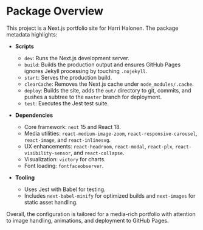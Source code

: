 # Package Overview

This project is a Next.js portfolio site for Harri Halonen. The package metadata highlights:

- **Scripts**
  - `dev`: Runs the Next.js development server.
  - `build`: Builds the production output and ensures GitHub Pages ignores Jekyll processing by touching `.nojekyll`.
  - `start`: Serves the production build.
  - `clearCache`: Removes the Next.js cache under `node_modules/.cache`.
  - `deploy`: Builds the site, adds the `out/` directory to git, commits, and pushes a subtree to the `master` branch for deployment.
  - `test`: Executes the Jest test suite.

- **Dependencies**
  - Core framework: `next` 15 and React 18.
  - Media utilities: `react-medium-image-zoom`, `react-responsive-carousel`, `react-image`, and `react-inlinesvg`.
  - UX enhancements: `react-headroom`, `react-modal`, `react-plx`, `react-visibility-sensor`, and `react-collapse`.
  - Visualization: `victory` for charts.
  - Font loading: `fontfaceobserver`.

- **Tooling**
  - Uses Jest with Babel for testing.
  - Includes `next-babel-minify` for optimized builds and `next-images` for static asset handling.

Overall, the configuration is tailored for a media-rich portfolio with attention to image handling, animations, and deployment to GitHub Pages.
